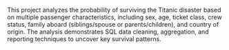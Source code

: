 This project analyzes the probability of surviving the Titanic disaster based on multiple passenger characteristics, including sex, age, ticket class, crew status, family aboard (siblings/spouse or parents/children), and country of origin. The analysis demonstrates SQL data cleaning, aggregation, and reporting techniques to uncover key survival patterns.
